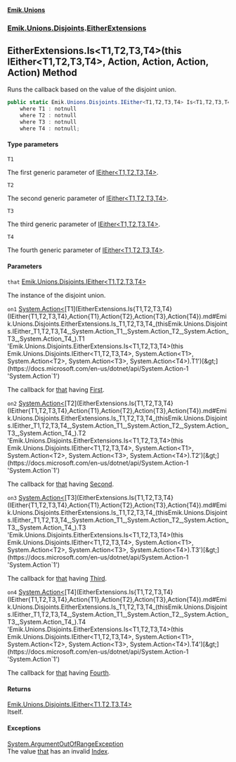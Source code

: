 #### [Emik.Unions](index.md 'index')
### [Emik.Unions.Disjoints](Emik.Unions.Disjoints.md 'Emik.Unions.Disjoints').[EitherExtensions](EitherExtensions.md 'Emik.Unions.Disjoints.EitherExtensions')

## EitherExtensions.Is<T1,T2,T3,T4>(this IEither<T1,T2,T3,T4>, Action<T1>, Action<T2>, Action<T3>, Action<T4>) Method

Runs the callback based on the value of the disjoint union.

```csharp
public static Emik.Unions.Disjoints.IEither<T1,T2,T3,T4> Is<T1,T2,T3,T4>(this Emik.Unions.Disjoints.IEither<T1,T2,T3,T4> that, System.Action<T1>? on1=null, System.Action<T2>? on2=null, System.Action<T3>? on3=null, System.Action<T4>? on4=null)
    where T1 : notnull
    where T2 : notnull
    where T3 : notnull
    where T4 : notnull;
```
#### Type parameters

<a name='Emik.Unions.Disjoints.EitherExtensions.Is_T1,T2,T3,T4_(thisEmik.Unions.Disjoints.IEither_T1,T2,T3,T4_,System.Action_T1_,System.Action_T2_,System.Action_T3_,System.Action_T4_).T1'></a>

`T1`

The first generic parameter of [IEither&lt;T1,T2,T3,T4&gt;](IEither{T1,T2,T3,T4}.md 'Emik.Unions.Disjoints.IEither<T1,T2,T3,T4>').

<a name='Emik.Unions.Disjoints.EitherExtensions.Is_T1,T2,T3,T4_(thisEmik.Unions.Disjoints.IEither_T1,T2,T3,T4_,System.Action_T1_,System.Action_T2_,System.Action_T3_,System.Action_T4_).T2'></a>

`T2`

The second generic parameter of [IEither&lt;T1,T2,T3,T4&gt;](IEither{T1,T2,T3,T4}.md 'Emik.Unions.Disjoints.IEither<T1,T2,T3,T4>').

<a name='Emik.Unions.Disjoints.EitherExtensions.Is_T1,T2,T3,T4_(thisEmik.Unions.Disjoints.IEither_T1,T2,T3,T4_,System.Action_T1_,System.Action_T2_,System.Action_T3_,System.Action_T4_).T3'></a>

`T3`

The third generic parameter of [IEither&lt;T1,T2,T3,T4&gt;](IEither{T1,T2,T3,T4}.md 'Emik.Unions.Disjoints.IEither<T1,T2,T3,T4>').

<a name='Emik.Unions.Disjoints.EitherExtensions.Is_T1,T2,T3,T4_(thisEmik.Unions.Disjoints.IEither_T1,T2,T3,T4_,System.Action_T1_,System.Action_T2_,System.Action_T3_,System.Action_T4_).T4'></a>

`T4`

The fourth generic parameter of [IEither&lt;T1,T2,T3,T4&gt;](IEither{T1,T2,T3,T4}.md 'Emik.Unions.Disjoints.IEither<T1,T2,T3,T4>').
#### Parameters

<a name='Emik.Unions.Disjoints.EitherExtensions.Is_T1,T2,T3,T4_(thisEmik.Unions.Disjoints.IEither_T1,T2,T3,T4_,System.Action_T1_,System.Action_T2_,System.Action_T3_,System.Action_T4_).that'></a>

`that` [Emik.Unions.Disjoints.IEither&lt;](IEither{T1,T2,T3,T4}.md 'Emik.Unions.Disjoints.IEither<T1,T2,T3,T4>')[T1](EitherExtensions.Is{T1,T2,T3,T4}(IEither{T1,T2,T3,T4},Action{T1},Action{T2},Action{T3},Action{T4}).md#Emik.Unions.Disjoints.EitherExtensions.Is_T1,T2,T3,T4_(thisEmik.Unions.Disjoints.IEither_T1,T2,T3,T4_,System.Action_T1_,System.Action_T2_,System.Action_T3_,System.Action_T4_).T1 'Emik.Unions.Disjoints.EitherExtensions.Is<T1,T2,T3,T4>(this Emik.Unions.Disjoints.IEither<T1,T2,T3,T4>, System.Action<T1>, System.Action<T2>, System.Action<T3>, System.Action<T4>).T1')[,](IEither{T1,T2,T3,T4}.md 'Emik.Unions.Disjoints.IEither<T1,T2,T3,T4>')[T2](EitherExtensions.Is{T1,T2,T3,T4}(IEither{T1,T2,T3,T4},Action{T1},Action{T2},Action{T3},Action{T4}).md#Emik.Unions.Disjoints.EitherExtensions.Is_T1,T2,T3,T4_(thisEmik.Unions.Disjoints.IEither_T1,T2,T3,T4_,System.Action_T1_,System.Action_T2_,System.Action_T3_,System.Action_T4_).T2 'Emik.Unions.Disjoints.EitherExtensions.Is<T1,T2,T3,T4>(this Emik.Unions.Disjoints.IEither<T1,T2,T3,T4>, System.Action<T1>, System.Action<T2>, System.Action<T3>, System.Action<T4>).T2')[,](IEither{T1,T2,T3,T4}.md 'Emik.Unions.Disjoints.IEither<T1,T2,T3,T4>')[T3](EitherExtensions.Is{T1,T2,T3,T4}(IEither{T1,T2,T3,T4},Action{T1},Action{T2},Action{T3},Action{T4}).md#Emik.Unions.Disjoints.EitherExtensions.Is_T1,T2,T3,T4_(thisEmik.Unions.Disjoints.IEither_T1,T2,T3,T4_,System.Action_T1_,System.Action_T2_,System.Action_T3_,System.Action_T4_).T3 'Emik.Unions.Disjoints.EitherExtensions.Is<T1,T2,T3,T4>(this Emik.Unions.Disjoints.IEither<T1,T2,T3,T4>, System.Action<T1>, System.Action<T2>, System.Action<T3>, System.Action<T4>).T3')[,](IEither{T1,T2,T3,T4}.md 'Emik.Unions.Disjoints.IEither<T1,T2,T3,T4>')[T4](EitherExtensions.Is{T1,T2,T3,T4}(IEither{T1,T2,T3,T4},Action{T1},Action{T2},Action{T3},Action{T4}).md#Emik.Unions.Disjoints.EitherExtensions.Is_T1,T2,T3,T4_(thisEmik.Unions.Disjoints.IEither_T1,T2,T3,T4_,System.Action_T1_,System.Action_T2_,System.Action_T3_,System.Action_T4_).T4 'Emik.Unions.Disjoints.EitherExtensions.Is<T1,T2,T3,T4>(this Emik.Unions.Disjoints.IEither<T1,T2,T3,T4>, System.Action<T1>, System.Action<T2>, System.Action<T3>, System.Action<T4>).T4')[&gt;](IEither{T1,T2,T3,T4}.md 'Emik.Unions.Disjoints.IEither<T1,T2,T3,T4>')

The instance of the disjoint union.

<a name='Emik.Unions.Disjoints.EitherExtensions.Is_T1,T2,T3,T4_(thisEmik.Unions.Disjoints.IEither_T1,T2,T3,T4_,System.Action_T1_,System.Action_T2_,System.Action_T3_,System.Action_T4_).on1'></a>

`on1` [System.Action&lt;](https://docs.microsoft.com/en-us/dotnet/api/System.Action-1 'System.Action`1')[T1](EitherExtensions.Is{T1,T2,T3,T4}(IEither{T1,T2,T3,T4},Action{T1},Action{T2},Action{T3},Action{T4}).md#Emik.Unions.Disjoints.EitherExtensions.Is_T1,T2,T3,T4_(thisEmik.Unions.Disjoints.IEither_T1,T2,T3,T4_,System.Action_T1_,System.Action_T2_,System.Action_T3_,System.Action_T4_).T1 'Emik.Unions.Disjoints.EitherExtensions.Is<T1,T2,T3,T4>(this Emik.Unions.Disjoints.IEither<T1,T2,T3,T4>, System.Action<T1>, System.Action<T2>, System.Action<T3>, System.Action<T4>).T1')[&gt;](https://docs.microsoft.com/en-us/dotnet/api/System.Action-1 'System.Action`1')

The callback for [that](EitherExtensions.Is{T1,T2,T3,T4}(IEither{T1,T2,T3,T4},Action{T1},Action{T2},Action{T3},Action{T4}).md#Emik.Unions.Disjoints.EitherExtensions.Is_T1,T2,T3,T4_(thisEmik.Unions.Disjoints.IEither_T1,T2,T3,T4_,System.Action_T1_,System.Action_T2_,System.Action_T3_,System.Action_T4_).that 'Emik.Unions.Disjoints.EitherExtensions.Is<T1,T2,T3,T4>(this Emik.Unions.Disjoints.IEither<T1,T2,T3,T4>, System.Action<T1>, System.Action<T2>, System.Action<T3>, System.Action<T4>).that') having [First](IEither{T1,T2,T3,T4}.First.md 'Emik.Unions.Disjoints.IEither<T1,T2,T3,T4>.First').

<a name='Emik.Unions.Disjoints.EitherExtensions.Is_T1,T2,T3,T4_(thisEmik.Unions.Disjoints.IEither_T1,T2,T3,T4_,System.Action_T1_,System.Action_T2_,System.Action_T3_,System.Action_T4_).on2'></a>

`on2` [System.Action&lt;](https://docs.microsoft.com/en-us/dotnet/api/System.Action-1 'System.Action`1')[T2](EitherExtensions.Is{T1,T2,T3,T4}(IEither{T1,T2,T3,T4},Action{T1},Action{T2},Action{T3},Action{T4}).md#Emik.Unions.Disjoints.EitherExtensions.Is_T1,T2,T3,T4_(thisEmik.Unions.Disjoints.IEither_T1,T2,T3,T4_,System.Action_T1_,System.Action_T2_,System.Action_T3_,System.Action_T4_).T2 'Emik.Unions.Disjoints.EitherExtensions.Is<T1,T2,T3,T4>(this Emik.Unions.Disjoints.IEither<T1,T2,T3,T4>, System.Action<T1>, System.Action<T2>, System.Action<T3>, System.Action<T4>).T2')[&gt;](https://docs.microsoft.com/en-us/dotnet/api/System.Action-1 'System.Action`1')

The callback for [that](EitherExtensions.Is{T1,T2,T3,T4}(IEither{T1,T2,T3,T4},Action{T1},Action{T2},Action{T3},Action{T4}).md#Emik.Unions.Disjoints.EitherExtensions.Is_T1,T2,T3,T4_(thisEmik.Unions.Disjoints.IEither_T1,T2,T3,T4_,System.Action_T1_,System.Action_T2_,System.Action_T3_,System.Action_T4_).that 'Emik.Unions.Disjoints.EitherExtensions.Is<T1,T2,T3,T4>(this Emik.Unions.Disjoints.IEither<T1,T2,T3,T4>, System.Action<T1>, System.Action<T2>, System.Action<T3>, System.Action<T4>).that') having [Second](IEither{T1,T2,T3,T4}.Second.md 'Emik.Unions.Disjoints.IEither<T1,T2,T3,T4>.Second').

<a name='Emik.Unions.Disjoints.EitherExtensions.Is_T1,T2,T3,T4_(thisEmik.Unions.Disjoints.IEither_T1,T2,T3,T4_,System.Action_T1_,System.Action_T2_,System.Action_T3_,System.Action_T4_).on3'></a>

`on3` [System.Action&lt;](https://docs.microsoft.com/en-us/dotnet/api/System.Action-1 'System.Action`1')[T3](EitherExtensions.Is{T1,T2,T3,T4}(IEither{T1,T2,T3,T4},Action{T1},Action{T2},Action{T3},Action{T4}).md#Emik.Unions.Disjoints.EitherExtensions.Is_T1,T2,T3,T4_(thisEmik.Unions.Disjoints.IEither_T1,T2,T3,T4_,System.Action_T1_,System.Action_T2_,System.Action_T3_,System.Action_T4_).T3 'Emik.Unions.Disjoints.EitherExtensions.Is<T1,T2,T3,T4>(this Emik.Unions.Disjoints.IEither<T1,T2,T3,T4>, System.Action<T1>, System.Action<T2>, System.Action<T3>, System.Action<T4>).T3')[&gt;](https://docs.microsoft.com/en-us/dotnet/api/System.Action-1 'System.Action`1')

The callback for [that](EitherExtensions.Is{T1,T2,T3,T4}(IEither{T1,T2,T3,T4},Action{T1},Action{T2},Action{T3},Action{T4}).md#Emik.Unions.Disjoints.EitherExtensions.Is_T1,T2,T3,T4_(thisEmik.Unions.Disjoints.IEither_T1,T2,T3,T4_,System.Action_T1_,System.Action_T2_,System.Action_T3_,System.Action_T4_).that 'Emik.Unions.Disjoints.EitherExtensions.Is<T1,T2,T3,T4>(this Emik.Unions.Disjoints.IEither<T1,T2,T3,T4>, System.Action<T1>, System.Action<T2>, System.Action<T3>, System.Action<T4>).that') having [Third](IEither{T1,T2,T3,T4}.Third.md 'Emik.Unions.Disjoints.IEither<T1,T2,T3,T4>.Third').

<a name='Emik.Unions.Disjoints.EitherExtensions.Is_T1,T2,T3,T4_(thisEmik.Unions.Disjoints.IEither_T1,T2,T3,T4_,System.Action_T1_,System.Action_T2_,System.Action_T3_,System.Action_T4_).on4'></a>

`on4` [System.Action&lt;](https://docs.microsoft.com/en-us/dotnet/api/System.Action-1 'System.Action`1')[T4](EitherExtensions.Is{T1,T2,T3,T4}(IEither{T1,T2,T3,T4},Action{T1},Action{T2},Action{T3},Action{T4}).md#Emik.Unions.Disjoints.EitherExtensions.Is_T1,T2,T3,T4_(thisEmik.Unions.Disjoints.IEither_T1,T2,T3,T4_,System.Action_T1_,System.Action_T2_,System.Action_T3_,System.Action_T4_).T4 'Emik.Unions.Disjoints.EitherExtensions.Is<T1,T2,T3,T4>(this Emik.Unions.Disjoints.IEither<T1,T2,T3,T4>, System.Action<T1>, System.Action<T2>, System.Action<T3>, System.Action<T4>).T4')[&gt;](https://docs.microsoft.com/en-us/dotnet/api/System.Action-1 'System.Action`1')

The callback for [that](EitherExtensions.Is{T1,T2,T3,T4}(IEither{T1,T2,T3,T4},Action{T1},Action{T2},Action{T3},Action{T4}).md#Emik.Unions.Disjoints.EitherExtensions.Is_T1,T2,T3,T4_(thisEmik.Unions.Disjoints.IEither_T1,T2,T3,T4_,System.Action_T1_,System.Action_T2_,System.Action_T3_,System.Action_T4_).that 'Emik.Unions.Disjoints.EitherExtensions.Is<T1,T2,T3,T4>(this Emik.Unions.Disjoints.IEither<T1,T2,T3,T4>, System.Action<T1>, System.Action<T2>, System.Action<T3>, System.Action<T4>).that') having [Fourth](IEither{T1,T2,T3,T4}.Fourth.md 'Emik.Unions.Disjoints.IEither<T1,T2,T3,T4>.Fourth').

#### Returns
[Emik.Unions.Disjoints.IEither&lt;](IEither{T1,T2,T3,T4}.md 'Emik.Unions.Disjoints.IEither<T1,T2,T3,T4>')[T1](EitherExtensions.Is{T1,T2,T3,T4}(IEither{T1,T2,T3,T4},Action{T1},Action{T2},Action{T3},Action{T4}).md#Emik.Unions.Disjoints.EitherExtensions.Is_T1,T2,T3,T4_(thisEmik.Unions.Disjoints.IEither_T1,T2,T3,T4_,System.Action_T1_,System.Action_T2_,System.Action_T3_,System.Action_T4_).T1 'Emik.Unions.Disjoints.EitherExtensions.Is<T1,T2,T3,T4>(this Emik.Unions.Disjoints.IEither<T1,T2,T3,T4>, System.Action<T1>, System.Action<T2>, System.Action<T3>, System.Action<T4>).T1')[,](IEither{T1,T2,T3,T4}.md 'Emik.Unions.Disjoints.IEither<T1,T2,T3,T4>')[T2](EitherExtensions.Is{T1,T2,T3,T4}(IEither{T1,T2,T3,T4},Action{T1},Action{T2},Action{T3},Action{T4}).md#Emik.Unions.Disjoints.EitherExtensions.Is_T1,T2,T3,T4_(thisEmik.Unions.Disjoints.IEither_T1,T2,T3,T4_,System.Action_T1_,System.Action_T2_,System.Action_T3_,System.Action_T4_).T2 'Emik.Unions.Disjoints.EitherExtensions.Is<T1,T2,T3,T4>(this Emik.Unions.Disjoints.IEither<T1,T2,T3,T4>, System.Action<T1>, System.Action<T2>, System.Action<T3>, System.Action<T4>).T2')[,](IEither{T1,T2,T3,T4}.md 'Emik.Unions.Disjoints.IEither<T1,T2,T3,T4>')[T3](EitherExtensions.Is{T1,T2,T3,T4}(IEither{T1,T2,T3,T4},Action{T1},Action{T2},Action{T3},Action{T4}).md#Emik.Unions.Disjoints.EitherExtensions.Is_T1,T2,T3,T4_(thisEmik.Unions.Disjoints.IEither_T1,T2,T3,T4_,System.Action_T1_,System.Action_T2_,System.Action_T3_,System.Action_T4_).T3 'Emik.Unions.Disjoints.EitherExtensions.Is<T1,T2,T3,T4>(this Emik.Unions.Disjoints.IEither<T1,T2,T3,T4>, System.Action<T1>, System.Action<T2>, System.Action<T3>, System.Action<T4>).T3')[,](IEither{T1,T2,T3,T4}.md 'Emik.Unions.Disjoints.IEither<T1,T2,T3,T4>')[T4](EitherExtensions.Is{T1,T2,T3,T4}(IEither{T1,T2,T3,T4},Action{T1},Action{T2},Action{T3},Action{T4}).md#Emik.Unions.Disjoints.EitherExtensions.Is_T1,T2,T3,T4_(thisEmik.Unions.Disjoints.IEither_T1,T2,T3,T4_,System.Action_T1_,System.Action_T2_,System.Action_T3_,System.Action_T4_).T4 'Emik.Unions.Disjoints.EitherExtensions.Is<T1,T2,T3,T4>(this Emik.Unions.Disjoints.IEither<T1,T2,T3,T4>, System.Action<T1>, System.Action<T2>, System.Action<T3>, System.Action<T4>).T4')[&gt;](IEither{T1,T2,T3,T4}.md 'Emik.Unions.Disjoints.IEither<T1,T2,T3,T4>')  
Itself.

#### Exceptions

[System.ArgumentOutOfRangeException](https://docs.microsoft.com/en-us/dotnet/api/System.ArgumentOutOfRangeException 'System.ArgumentOutOfRangeException')  
The value [that](EitherExtensions.Is{T1,T2,T3,T4}(IEither{T1,T2,T3,T4},Action{T1},Action{T2},Action{T3},Action{T4}).md#Emik.Unions.Disjoints.EitherExtensions.Is_T1,T2,T3,T4_(thisEmik.Unions.Disjoints.IEither_T1,T2,T3,T4_,System.Action_T1_,System.Action_T2_,System.Action_T3_,System.Action_T4_).that 'Emik.Unions.Disjoints.EitherExtensions.Is<T1,T2,T3,T4>(this Emik.Unions.Disjoints.IEither<T1,T2,T3,T4>, System.Action<T1>, System.Action<T2>, System.Action<T3>, System.Action<T4>).that') has an invalid [Index](IEither.Index.md 'Emik.Unions.Disjoints.IEither.Index').